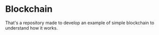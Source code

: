 # Blockchain

That's a repository made to develop an example of simple blockchain to understand how it works.
